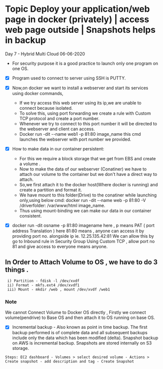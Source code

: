# Topic  Deploy your application/web page in docker (privately) | access web page outside | Snapshots helps in backup
 Day 7 - Hybrid Multi Cloud 06-06-2020
* For security purpose it is a good practice to launch only one  program on one OS.
- [x] Program used to connect to server using SSH is PUTTY. 
- [x] Now,on docker we want to install a webserver and start its services  using docker commands,
   -  If we try access this web server using its ip,we are unable to connect because  isolated.
   -  To solve this, using port forwarding we create a rule with Custom TCP protocol and create a port number.
   -  Whenever we try to connect to this port number it will be directed to the webserver and client can access.
   - Docker run -dit --name web1 -p 81:80 image_name this cmd launches the webserver with port number we provided.

- [x] How to make data in our container persistent:
     - For this we require a block storage that we get from  EBS and create a volume .
     - Now to make the data of our webserver (Conatiner) we have to attach our volume to the container but we don't have a direct way to attach.
     - So,we first attach it to the docker host(Where docker is running) and create a partition and format it.
     - We have mount to this folder(Drive) to the conatiner while launching only,using below cmd: docker run -dit --name web -p 81:80 -V /driverfolder: /var/www/html image_name.
     - Thus using mount-binding we can make our data in our container consistent.
-[x] docker run -dit osname -p 81:80 imagename here , p means PAT ( port address Translation ) here 81:80 means , anyone can access it by providing port no. alongside ip ie. 12.25.135.42:81 We can allow this by go to Inbound rule in Security Group  Using Custom TCP , allow port no 81 and give access to everyone means anyone.
## In Order to Attach Volume to OS , we have to do 3 things .
```
 i) Partition - fdisk -l /dev/xvdf
 ii) Format - mkfs.ext4 /dev/xvdf1
 iii) Mount - mkdir /web , mount /dev/xvdf /web1
```
### Note 
We cannot Connect Volume to Docker OS directly , Firstly we connect volume(pendrive) to Base OS and then attach it to OS running on base OS.

- [x] Incremental backup - Also known as point in time backup. The first backup performed is of complete data and all subsequent backups include only the data which has been modified (delta). Snapshot backup on AWS is incremental backup. Snapshots are stored internally on S3 storage. 

```
Steps: EC2 dashboard - Volumes > select desired volume - Actions > Create snapshot - add description and tag - Create Snapshot
```

